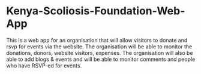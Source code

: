# Kenya-Scoliosis-Foundation-Web-App
This is a web app for an organisation that will allow visitors to donate and rsvp for events via the website. The organisation will be able to monitor the donations, donors, website visitors, expenses. The organisation will  also be able to add blogs &amp; events and will be able to monitor comments and people who have RSVP-ed for events. 
